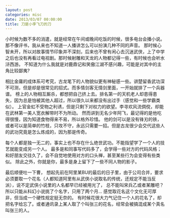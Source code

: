 ```yaml
---
layout: post
categories: misc
date: 2013/03/07 00:00:00
title: 刀是小李飞刀的刀
---
```


小时候为数不多的消遣，就是经常在午间或晚间吃饭的时候，很多电台会播小说。那不像评书，我从来也不知道一人播讲怎么可以扮演几种不同的声音。
那时候心智未开，所以对故事情节印象并不深刻，后来也不曾有闲心去沉迷武侠，上了中学之后也没有再看过电视剧。那时候射雕和天龙的人物都记得一些，有时候也会听水浒西游。
不知道为什么我就是对鹿鼎记和笑傲江湖不感兴趣，可能是对其中的主角比较鄙夷? 

相比金庸的成体系可考究，古龙笔下的人物貌似更有神秘感一些。讲楚留香武功深不可测，但是却是很常见的招式。而多情剑客无情剑里面，一开始就排了一个兵器谱。
榜上的人物相互厮杀，都想把自己挤上去。排名第一的天机老人却患得患失，因为总是怕被其他人超过，所以很久以来都没有出过手（感觉和一些学霸类似）。
上官金虹不受物之利诱，但是只剩下对权力的欲望。李寻欢风流倜傥，却能在武林第一美人宽衣解带时不为所动。
然而讲到无名少年阿飞，最记得的是他吃得很慢，因为知道食物得来不易，所以格外珍惜。
他的剑可以是没有锋刃的铁，或者可以是简单的竹枝，只攻不守，永远只需要一招。但是古龙很少会交代这些人的武功究竟是怎么炼成的，因为那是传奇。

每个人都是独一无二的，事实上也不存在什么绝世武功。不能指望学了一个人的技艺就能变成另一个人。
最多是和同事写代码多了，会学得一些对方的代码风格；和好朋友交往久了，会不自觉地使用对方的口头禅，甚至某些行为会变得有些类似。
除此之外，你就是你，最多是身上留下了一些不同人物的影子。 

最后顺便吐一下曹，
想起先前在阿里某BU的最后的日子里，由于公司合并，要求必须要取一个花名（人都知道阿里有从武侠小说取名的传统，还规定不能当反派），说不定武侠小说里的人名都早已经被用光了，
总不能叫宋兵乙或者某雕吧？所以只能从科幻小说挑了个名字，只用了两个月... 感觉取花名这个文化无可厚非，但当成一个硬性规定挺无奈的。
有时候花很大力气记住一个人的花名了，却把名字给忘了。或者通讯录上某人取了个叫张三的花名，经常会被搞混成某个真名叫张三的人。

